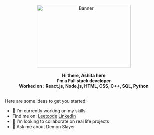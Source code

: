 <div align="center">
  <img 
       src="https://media.tenor.com/qcZg6NEi72wAAAAC/money-ohara-mari.gif" 
       alt="Banner" 
       width="300"
       height="200"
       style="margin: 0 auto"/>
</div>
<br/>
<div align="center"><strong>Hi there, Ashita here</strong></div>
<div align="center"><strong>I'm a Full stack developer</strong></div>
<div align="center"><strong>Worked on : React.js, Node.js, HTML, CSS, C++, SQL, Python</strong></div>

 <br />

Here are some ideas to get you started:

- 🔭 I’m currently working on my skills
- Find me on: [Leetcode](https://leetcode.com/ashiita__/) [LinkedIn](https://www.linkedin.com/in/ashita-nihore-3ab217210/)
- 👯 I’m looking to collaborate on real life projects
- 💬 Ask me about Demon Slayer


